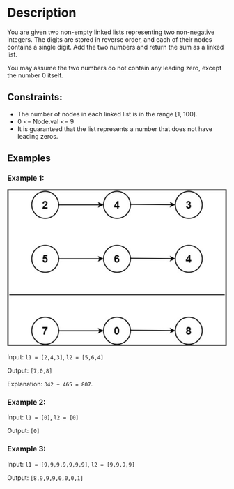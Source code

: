 # Description

You are given two non-empty linked lists representing two non-negative integers. 
The digits are stored in reverse order, and each of their nodes contains a single digit. 
Add the two numbers and return the sum as a linked list.

You may assume the two numbers do not contain any leading zero, except the number 0 itself.

## Constraints:

- The number of nodes in each linked list is in the range [1, 100].
- 0 <= Node.val <= 9
- It is guaranteed that the list represents a number that does not have leading zeros.

## Examples

### Example 1:

![Linked List](Example1.png)

Input: `l1 = [2,4,3]`, `l2 = [5,6,4]`

Output: `[7,0,8]`

Explanation: `342 + 465 = 807`.

### Example 2:

Input: `l1 = [0]`, `l2 = [0]`

Output: `[0]`

### Example 3:

Input: `l1 = [9,9,9,9,9,9,9]`, `l2 = [9,9,9,9]`

Output: `[8,9,9,9,0,0,0,1]`
